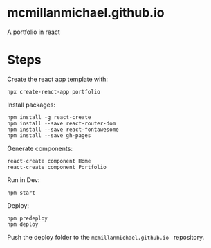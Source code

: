 # mcmillanmichael.github.io
A portfolio in react 

# Steps

Create the react app template with:
```
npx create-react-app portfolio
```

Install packages:
```
npm install -g react-create
npm install --save react-router-dom
npm install --save react-fontawesome
npm install --save gh-pages
```

Generate components:
```
react-create component Home
react-create component Portfolio
```

Run in Dev:
```
npm start
```

Deploy:
```
npm predeploy
npm deploy
```
Push the deploy folder to the `mcmillanmichael.github.io
` repository.